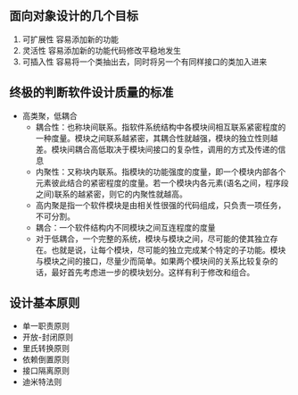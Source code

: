 
## 面向对象设计的几个目标

1. 可扩展性 容易添加新的功能
2. 灵活性 容易添加新的功能代码修改平稳地发生
3. 可插入性 容易将一个类抽出去，同时将另一个有同样接口的类加入进来

## 终极的判断软件设计质量的标准

* 高类聚，低耦合
    * 耦合性：也称块间联系。指软件系统结构中各模块间相互联系紧密程度的一种度量。模块之间联系越紧密，其耦合性就越强，模块的独立性则越差。模块间耦合高低取决于模块间接口的复杂性，调用的方式及传递的信息
    * 内聚性：又称块内联系。指模块的功能强度的度量，即一个模块内部各个元素彼此结合的紧密程度的度量。若一个模块内各元素(语名之间，程序段之间)联系的越紧密，则它的内聚性就越高。
    * 高内聚是指一个软件模块是由相关性很强的代码组成，只负责一项任务，不可分割。
    * 耦合：一个软件结构内不同模块之间互连程度的度量
    * 对于低耦合，一个完整的系统，模块与模块之间，尽可能的使其独立存在。也就是说，让每个模块，尽可能的独立完成某个特定的子功能。模块与模块之间的接口，尽量少而简单。如果两个模块间的关系比较复杂的话，最好首先考虑进一步的模块划分。这样有利于修改和组合。


## 设计基本原则

* 单一职责原则
* 开放-封闭原则
* 里氏转换原则
* 依赖倒置原则
* 接口隔离原则
* 迪米特法则